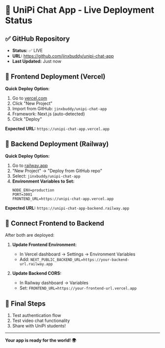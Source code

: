 # 🚀 UniPi Chat App - Live Deployment Status

## ✅ GitHub Repository
- **Status:** ✅ LIVE
- **URL:** https://github.com/jinxbuddy/unipi-chat-app
- **Last Updated:** Just now

## 🎯 Frontend Deployment (Vercel)
**Quick Deploy Option:**
1. Go to [vercel.com](https://vercel.com)
2. Click "New Project"
3. Import from GitHub: `jinxbuddy/unipi-chat-app`
4. Framework: Next.js (auto-detected)
5. Click "Deploy"

**Expected URL:** `https://unipi-chat-app.vercel.app`

## 🔧 Backend Deployment (Railway)
**Quick Deploy Option:**
1. Go to [railway.app](https://railway.app)
2. "New Project" → "Deploy from GitHub repo"
3. Select: `jinxbuddy/unipi-chat-app`
4. **Environment Variables to Set:**
   ```
   NODE_ENV=production
   PORT=3001
   FRONTEND_URL=https://unipi-chat-app.vercel.app
   ```

**Expected URL:** `https://unipi-chat-app-backend.railway.app`

## 🔗 Connect Frontend to Backend
After both are deployed:
1. **Update Frontend Environment:**
   - In Vercel dashboard → Settings → Environment Variables
   - Add: `NEXT_PUBLIC_BACKEND_URL=https://your-backend-url.railway.app`

2. **Update Backend CORS:**
   - In Railway dashboard → Variables
   - Set: `FRONTEND_URL=https://your-frontend-url.vercel.app`

## 🎉 Final Steps
1. Test authentication flow
2. Test video chat functionality
3. Share with UniPi students!

---
**Your app is ready for the world! 🌍**
